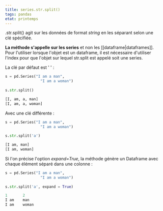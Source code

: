 ```yaml
---
title: series.str.split()
tags: pandas
etat: printemps
---
```


.str.split() agit sur les données de format *string* en les séparant selon une clé spécifiée. 

**La méthode s'appelle sur les series** et non les [[dataframe\|dataframes]]. Pour l'utiliser lorsque l'objet est un dataframe, il est nécessaire d'utiliser l'index pour que l'objet sur lequel str.split est appelé soit une series.

La clé par défaut est ' ' :

```python
s = pd.Series("I am a man",
				"I am a woman")
				
s.str.split()

[I, am, a, man]
[I, am, a, woman]
```

Avec une clé différente :

```python
s = pd.Series("I am a man",
				"I am a woman")
				
s.str.split('a')

[I am, man]
[I am, woman]
```

Si l'on précise l'option *expand=True*, la méthode génère un Dataframe avec chaque élément séparé dans une colonne :

```python
s = pd.Series("I am a man",
				"I am a woman")
				
s.str.split('a', expand = True)

1		2
I am	man
I am 	woman
```
